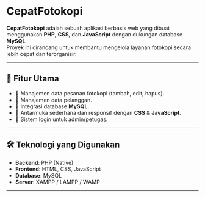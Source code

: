 # **CepatFotokopi**

**CepatFotokopi** adalah sebuah aplikasi berbasis web yang dibuat menggunakan **PHP**, **CSS**, dan **JavaScript** dengan dukungan database **MySQL**.  
Proyek ini dirancang untuk membantu mengelola layanan fotokopi secara lebih cepat dan terorganisir.

---

## 🚀 Fitur Utama
- 📝 Manajemen data pesanan fotokopi (tambah, edit, hapus).
- 👤 Manajemen data pelanggan.
- 💾 Integrasi database **MySQL**.
- 🎨 Antarmuka sederhana dan responsif dengan **CSS** & **JavaScript**.
- 🔐 Sistem login untuk admin/petugas.

---

## 🛠️ Teknologi yang Digunakan
- **Backend**: PHP (Native)
- **Frontend**: HTML, CSS, JavaScript
- **Database**: MySQL
- **Server**: XAMPP / LAMPP / WAMP

---

